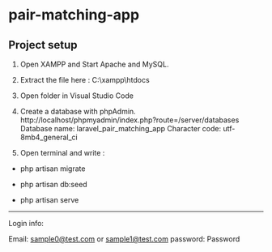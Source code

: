 # pair-matching-app

## Project setup


1. Open XAMPP and Start Apache and MySQL.

2. Extract the file here : C:\xampp\htdocs

3. Open folder in Visual Studio Code

4. Create a database with phpAdmin.
   http://localhost/phpmyadmin/index.php?route=/server/databases
   Database name: laravel_pair_matching_app
   Character code: utf-8mb4_general_ci

5. Open terminal and write :

-  php artisan migrate

-  php artisan db:seed

-  php artisan serve


---------------------------------------------
Login info:

Email: sample0@test.com or sample1@test.com 
password: Password
